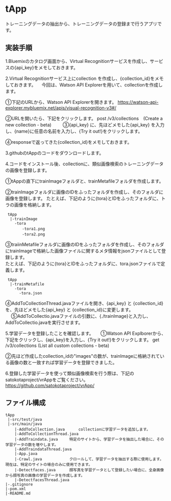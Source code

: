# tApp
トレーニングデータの抽出から、トレーニングデータの登録まで行うアプリです。

## 実装手順
1.Bluemixのカタログ画面から、Virtual Recognitionサービスを作成し、サービスの{api_key}をメモしておきます。

2.Virtual Recognitionサービス上にcollection を作成し、{collection_id}をメモしておきます。
　今回は、Watson API Explorerを用いて、collectionを作成します。
 
  ①下記のURLから、Watson API Explorerを開きます。
	  https://watson-api-explorer.mybluemix.net/apis/visual-recognition-v3#/
	  
  ②URLを開いたら、下記をクリックします。
  	post /v3/collections　(Create a new collection - beta)
　　
  ③{api_key} に、先ほどメモした{api_key} を入力し、{name}に任意の名前を入力し、{Try it out!}をクリックします。
  
  ④responseで返ってきた{collection_id}をメモしておきます。

3.githubのtAppのコードをダウンロードします。

4.コードをインストール後、collectionに、類似画像検索のトレーニングデータの画像を登録します。
  
  ①tAppの直下にtrainImageフォルダと、trainMetafileフォルダを作成します。
  
  ②trainImageフォルダに画像のIDをふったフォルダを作成し、そのフォルダに画像を登録します。
  たとえば、下記のように{tora}とIDをふったフォルダに、トラの画像を格納します。

  	 tApp
	  |-trainImage
	 	-tora
		　　-tora1.png
		　　-tora2.png

 ③traiinMetafileフォルダに画像のIDをふったフォルダを作成し、そのフォルダにtrainImageで格納した画像ファイルに関するメタ情報をjsonファイルとして登録します。 	
  たとえば、下記のように{tora}とIDをふったフォルダに、tora.jsonファイルで定義します。
 
 	 tApp
	  |-trainMetafile
	 	-tora
		  -tora.json
  
  ④AddToCollectionThread.javaファイルを開き、{api_key} と {collection_id}を、先ほどメモした{api_key} と {collection_id}に変更します。
　 
  ⑤AddToCollectio.javaファイルの引数に、{./trainImage}と入力し、AddToCollectio.javaを実行させます。

5.学習データを登録したことを確認します。
　
 ①Watson API Explborerから、下記をクリックし、{api_key}を入力し、{Try it out!}をクリックします。
	get /v3/collections	(List all custom collections - beta)

②先ほど作成したcollection_idの"images"の数が、trainImageに格納されている画像の数と一致すれば学習データを登録できました。

6.登録した学習データを使って類似画像検索を行う際は、下記のsatokotaproject/vrAppをご覧ください。
	https://github.com/satokotaproject/vrApp/

## ファイル構成
	tApp
	 |-src/test/java
	 |-src/main/java
		|-AddToCollection.java		collectionに学習データを追加します。
		|-AddToCollectionThread.java	
		|-AddTraindata.java		特定のサイトから、学習データを抽出した場合に、その学習データの数を増やします。
		|-AddTraindataThread.java		
		|-App.java			
		|-Crawl.java			クロールして、学習データを抽出する際に使用します。現在は、特定のサイトの場合のみに使用できます。
		|-Detectfaces.java		顔写真を学習データとして登録したい場合に、全身画像から顔写真の画像の学習データを作成します。
		|-DetectfacesThread.java
	|-.gitignore
	|-pom.xml
	|-README.md


